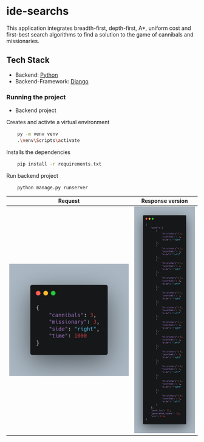 # ide-searchs
This application integrates breadth-first, depth-first, A*, uniform cost and first-best search algorithms to find a solution to the game of cannibals and missionaries.

## Tech Stack
- Backend: [Python](https://www.python.org/)
- Backend-Framework: [Django](https://docs.djangoproject.com/en/4.1/)


### Running the project

- Backend project

Creates and activte a virtual environment 
```bash
    py -m venv venv
    .\venv\Scripts\activate
```

Installs the dependencies 
```bash
    pip install -r requirements.txt
```

Run backend project
```bash
    python manage.py runserver
```

|                       Request                       |                        Response version                         |
| :-----------------------------------------------------: | :-----------------------------------------------------------: |
| ![DFS_request](./images_documentation/DFS_request.png?raw=true) | ![DFS_response](./images_documentation/DFS_response.png?raw=true) |